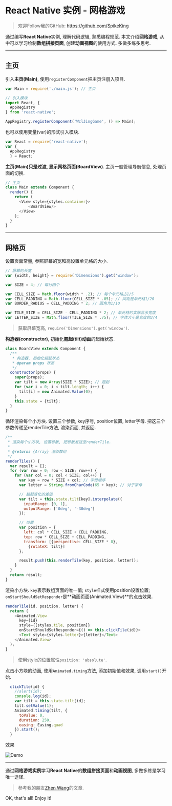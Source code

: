 # React Native 实例 - 网格游戏

> 欢迎Follow我的GitHub: https://github.com/SpikeKing

通过编写**React Native**实例, 理解代码逻辑, 熟悉编程规范. 本文介绍**网格游戏**, 从中可以学习绘制**数组拼接页面**, 创建**动画视图**的使用方式. 多做多练多思考.

---

## 主页

引入**主页(Main)**, 使用``registerComponent``把主页注册入项目.

``` js
var Main = require('./main.js'); // 主页

// 引入模块
import React, {
  AppRegistry
} from 'react-native';

AppRegistry.registerComponent('WclJingGame', () => Main);
```

也可以使用变量(var)的形式引入模块.

``` js
var React = require('react-native');
var {
  AppRegistry
  } = React;
```

**主页(Main)**只是过渡, 显示**网格页面(BoardView)**. 主页一般管理导航信息, 处理页面的切换.

``` js
// 主页
class Main extends Component {
  render() {
    return (
      <View style={styles.container}>
          <BoardView/>
      </View>
    );
  }
}
```

---

## 网格页

设置页面常量, 参照屏幕的宽和高设置单元格的大小.

``` js
// 屏幕的长宽
var {width, height} = require('Dimensions').get('window');

var SIZE = 4; // 每行四个

var CELL_SIZE = Math.floor(width * .2); // 每个单元格占1/5
var CELL_PADDING = Math.floor(CELL_SIZE * .05); // 间距是单元格1/20
var BORDER_RADIUS = CELL_PADDING * 2; // 圆角为1/10

var TILE_SIZE = CELL_SIZE - CELL_PADDING * 2; // 单元格的实际显示宽度
var LETTER_SIZE = Math.floor(TILE_SIZE * .75); // 字体大小是宽度的3/4
```

> 获取屏幕宽高, ``require('Dimensions').get('window')``.

**构造器(constructor)**, 初始化**翘起(tilt)动画**的起始状态.

``` js
class BoardView extends Component {
  /**
   * 构造器, 初始化翘起状态
   * @param props 状态
   */
  constructor(props) {
    super(props);
    var tilt = new Array(SIZE * SIZE); // 翘起
    for (var i = 0; i < tilt.length; i++) {
      tilt[i] = new Animated.Value(0);
    }
    this.state = {tilt};
  }
}
```

循环渲染每个小方块. 设置三个参数, key序号, position位置, letter字母. 把这三个参数传递至renderTile方法, 渲染页面, 并返回.

``` js
/**
 * 渲染每个小方块, 设置参数, 把参数发送至renderTile.
 *
 * @returns {Array} 渲染数组
 */
renderTiles() {
  var result = [];
  for (var row = 0; row < SIZE; row++) {
    for (var col = 0; col < SIZE; col++) {
      var key = row * SIZE + col; // 字母顺序
      var letter = String.fromCharCode(65 + key); // 对于字母

      // 翘起变化的差值
      var tilt = this.state.tilt[key].interpolate({
        inputRange: [0, 1],
        outputRange: ['0deg', '-30deg']
      });

      // 位置
      var position = {
        left: col * CELL_SIZE + CELL_PADDING,
        top: row * CELL_SIZE + CELL_PADDING,
        transform: [{perspective: CELL_SIZE * 8},
          {rotateX: tilt}]
      };

      result.push(this.renderTile(key, position, letter));
    }
  }
  return result;
}
```

渲染小方块. ``key``表示数组页面的唯一值; ``style``样式使用position设置位置; ``onStartShouldSetResponder``是**动画页面(Animated.View)**的点击效果.

``` js
renderTile(id, position, letter) {
  return (
    <Animated.View
      key={id}
      style={[styles.tile, position]}
      onStartShouldSetResponder={() => this.clickTile(id)}>
      <Text style={styles.letter}>{letter}</Text>
    </Animated.View>
  );
}
```

> 使用style的位置属性``position: 'absolute'``.

点击小方块的动画, 使用``Animated.timing``方法, 添加初始值和效果, 调用``start()``开始.

```js
  clickTile(id) {
    //alert(id);
    console.log(id);
    var tilt = this.state.tilt[id];
    tilt.setValue(1);
    Animated.timing(tilt, {
      toValue: 0,
      duration: 250,
      easing: Easing.quad
    }).start();
  }
```

效果

![Demo](https://raw.githubusercontent.com/SpikeKing/WclJingGame/master/article/jing-game-demo.png)

---

通过**网格游戏实例**学习**React Native**的**数组拼接页面**和**动画视图**, 多做多练是学习唯一途径.

> 参考我的朋友[Zhen Wang](http://blog.zmxv.com/)的文章.

OK, that's all! Enjoy it!

